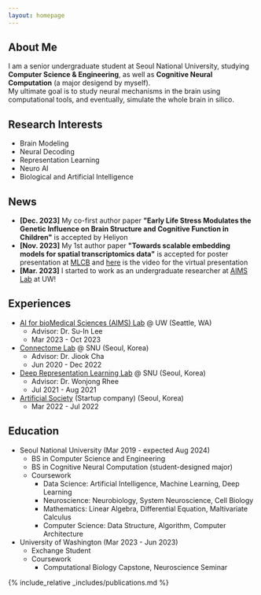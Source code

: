 ```yaml
---
layout: homepage
---
```


## About Me

I am a senior undergraduate student at Seoul National University, studying **Computer Science & Engineering**, as well as **Cognitive Neural Computation** (a major desigend by myself).    
My ultimate goal is to study neural mechanisms in the brain using computational tools, and eventually, simulate the whole brain in silico.

## Research Interests

- Brain Modeling
- Neural Decoding
- Representation Learning
- Neuro AI
- Biological and Artificial Intelligence

## News
- **[Dec. 2023]** My co-first author paper **"Early Life Stress Modulates the Genetic Influence on Brain Structure and Cognitive Function in Children"** is accepted by Heliyon
- **[Nov. 2023]** My 1st author paper **"Towards scalable embedding models for spatial transcriptomics data"** is accepted for poster presentation at [MLCB](https://mlcb.github.io/) and [here](https://www.youtube.com/watch?v=V9_M-BRcflc) is the video for the virtual presentation
- **[Mar. 2023]** I started to work as an undergraduate researcher at [AIMS Lab](https://suinlee.cs.washington.edu/home) at UW!

## Experiences
- [AI for bioMedical Sciences (AIMS) Lab](https://suinlee.cs.washington.edu/home) @ UW (Seattle, WA)
  - Advisor: Dr. Su-In Lee
  - Mar 2023 - Oct 2023
- [Connectome Lab](https://sites.google.com/connectomelab.net/snu/) @ SNU (Seoul, Korea)
  - Advisor: Dr. Jiook Cha
  - Jun 2020 - Dec 2022
- [Deep Representation Learning Lab](https://drl.snu.ac.kr/) @ SNU  (Seoul, Korea)
  - Advisor: Dr. Wonjong Rhee
  - Jul 2021 - Aug 2021
- [Artificial Society](https://www.artificial.sc/) (Startup company) (Seoul, Korea)
  - Mar 2022 - Jul 2022


## Education
- Seoul National University (Mar 2019 - expected Aug 2024)
  - BS in Computer Science and Engineering
  - BS in Cognitive Neural Computation (student-designed major)
  - Coursework
    - Data Science: Artificial Intelligence, Machine Learning, Deep Learning
    - Neuroscience: Neurobiology, System Neuroscience, Cell Biology
    - Mathematics: Linear Algebra, Differential Equation, Maltivariate Calculus
    - Computer Science: Data Structure, Algorithm, Computer Architecture
- University of Washington (Mar 2023 - Jun 2023)
  - Exchange Student
  - Coursework
    - Computational Biology Capstone, Neuroscience Seminar

{% include_relative _includes/publications.md %}
